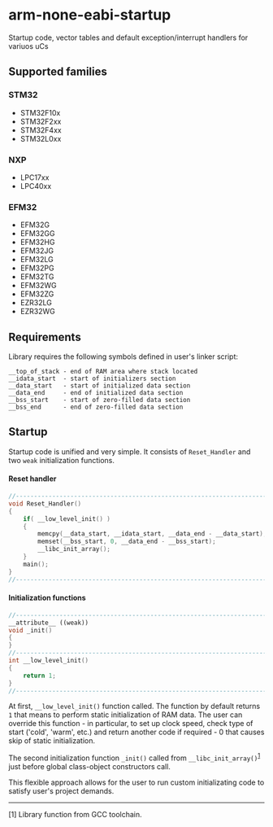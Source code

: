 # arm-none-eabi-startup

Startup code, vector tables and default exception/interrupt handlers for variuos uCs

## Supported families 

### STM32

* STM32F10x 
* STM32F2xx
* STM32F4xx
* STM32L0xx

### NXP

* LPC17xx
* LPC40xx

### EFM32

* EFM32G
* EFM32GG
* EFM32HG
* EFM32JG
* EFM32LG
* EFM32PG
* EFM32TG
* EFM32WG
* EFM32ZG
* EZR32LG
* EZR32WG

## Requirements

Library requires the following symbols defined in user's linker script:

```
__top_of_stack - end of RAM area where stack located
__idata_start  - start of initializers section
__data_start   - start of initialized data section
__data_end     - end of initialized data section
__bss_start    - start of zero-filled data section
__bss_end      - end of zero-filled data section
```

## Startup

Startup code is unified and very simple. It consists of `Reset_Handler` and two `weak` initialization functions. 

#### Reset handler
```C++
//------------------------------------------------------------------------------
void Reset_Handler()
{
    if( __low_level_init() )
    {
        memcpy(__data_start, __idata_start, __data_end - __data_start); // copy initialized variables
        memset(__bss_start, 0, __data_end - __bss_start);               // zero-fill uninitialized variables
        __libc_init_array();                                            // low-level init & ctor loop
    }
    main();
}
//------------------------------------------------------------------------------
```
#### Initialization functions
```C++
//------------------------------------------------------------------------------
__attribute__ ((weak))
void _init()
{
}
//------------------------------------------------------------------------------
int __low_level_init()
{
    return 1;
}
//------------------------------------------------------------------------------
```
At first, `__low_level_init()` function called. The function by default returns `1` that means to perform static initialization of RAM data. The user can override this function - in particular, to set up clock speed, check type of start ('cold', 'warm', etc.) and return another code if required - 0 that causes skip of static initialization.

The second initialization function `_init()` called from `__libc_init_array()`<sup>[1](#footnote1)</sup> just before global class-object constructors call.

This flexible approach allows for the user to run custom initializating code to satisfy user's project demands.


<hr>
<a name="footnote1"></a>[1] Library function from GCC toolchain.

